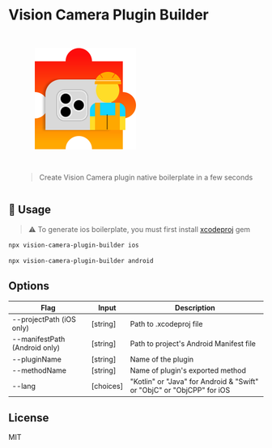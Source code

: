 # Vision Camera Plugin Builder

<div style="display: flex; flex-direction: column; align-items: center">
  <div style="padding: 30px">
    <img src="./static/vision-camera-plugin-builder-logo.svg" alt="Vision Camera Plugin Builder logo" width="50%" />
  </div>
  <blockquote>Create Vision Camera plugin native boilerplate in a few seconds</blockquote>
</div>

## 🚀 Usage

> :warning: To generate ios boilerplate, you must first install [xcodeproj](https://github.com/CocoaPods/Xcodeproj) gem

```sh
npx vision-camera-plugin-builder ios
```

```sh
npx vision-camera-plugin-builder android
```

## Options

| Flag | Input | Description |
| ---- | ----- | ----------- |
| --projectPath (iOS only) | [string] | Path to .xcodeproj file |
| --manifestPath (Android only) | [string] | Path to project's Android Manifest file |
| --pluginName | [string] | Name of the plugin |
| --methodName | [string] | Name of plugin's exported method |
| --lang | [choices] | "Kotlin" or "Java" for Android & "Swift" or "ObjC" or "ObjCPP" for iOS |

## License

MIT
